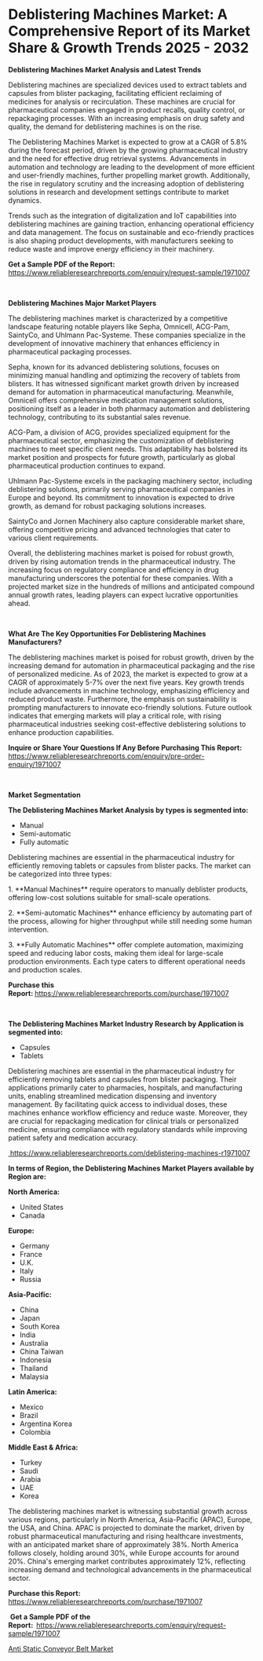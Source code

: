 <p><h1>Deblistering Machines Market: A Comprehensive Report of its Market Share & Growth Trends 2025 - 2032</h1></p><p><strong>Deblistering Machines Market Analysis and Latest Trends</strong></p>
<p><p>Deblistering machines are specialized devices used to extract tablets and capsules from blister packaging, facilitating efficient reclaiming of medicines for analysis or recirculation. These machines are crucial for pharmaceutical companies engaged in product recalls, quality control, or repackaging processes. With an increasing emphasis on drug safety and quality, the demand for deblistering machines is on the rise.</p><p>The Deblistering Machines Market is expected to grow at a CAGR of 5.8% during the forecast period, driven by the growing pharmaceutical industry and the need for effective drug retrieval systems. Advancements in automation and technology are leading to the development of more efficient and user-friendly machines, further propelling market growth. Additionally, the rise in regulatory scrutiny and the increasing adoption of deblistering solutions in research and development settings contribute to market dynamics. </p><p>Trends such as the integration of digitalization and IoT capabilities into deblistering machines are gaining traction, enhancing operational efficiency and data management. The focus on sustainable and eco-friendly practices is also shaping product developments, with manufacturers seeking to reduce waste and improve energy efficiency in their machinery.</p></p>
<p><strong>Get a Sample PDF of the Report:&nbsp;</strong> <a href="https://www.reliableresearchreports.com/enquiry/request-sample/1971007?utm_campaign=3009&utm_medium=2&utm_source=Github&utm_content=ia&utm_term=11042025&utm_id=deblistering-machines">https://www.reliableresearchreports.com/enquiry/request-sample/1971007</a></p>
<p>&nbsp;</p>
<p><strong>Deblistering Machines Major Market Players</strong></p>
<p><p>The deblistering machines market is characterized by a competitive landscape featuring notable players like Sepha, Omnicell, ACG-Pam, SaintyCo, and Uhlmann Pac-Systeme. These companies specialize in the development of innovative machinery that enhances efficiency in pharmaceutical packaging processes.</p><p>Sepha, known for its advanced deblistering solutions, focuses on minimizing manual handling and optimizing the recovery of tablets from blisters. It has witnessed significant market growth driven by increased demand for automation in pharmaceutical manufacturing. Meanwhile, Omnicell offers comprehensive medication management solutions, positioning itself as a leader in both pharmacy automation and deblistering technology, contributing to its substantial sales revenue.</p><p>ACG-Pam, a division of ACG, provides specialized equipment for the pharmaceutical sector, emphasizing the customization of deblistering machines to meet specific client needs. This adaptability has bolstered its market position and prospects for future growth, particularly as global pharmaceutical production continues to expand.</p><p>Uhlmann Pac-Systeme excels in the packaging machinery sector, including deblistering solutions, primarily serving pharmaceutical companies in Europe and beyond. Its commitment to innovation is expected to drive growth, as demand for robust packaging solutions increases.</p><p>SaintyCo and Jornen Machinery also capture considerable market share, offering competitive pricing and advanced technologies that cater to various client requirements.</p><p>Overall, the deblistering machines market is poised for robust growth, driven by rising automation trends in the pharmaceutical industry. The increasing focus on regulatory compliance and efficiency in drug manufacturing underscores the potential for these companies. With a projected market size in the hundreds of millions and anticipated compound annual growth rates, leading players can expect lucrative opportunities ahead.</p></p>
<p>&nbsp;</p>
<p><strong>What Are The Key Opportunities For Deblistering Machines Manufacturers?</strong></p>
<p><p>The deblistering machines market is poised for robust growth, driven by the increasing demand for automation in pharmaceutical packaging and the rise of personalized medicine. As of 2023, the market is expected to grow at a CAGR of approximately 5-7% over the next five years. Key growth trends include advancements in machine technology, emphasizing efficiency and reduced product waste. Furthermore, the emphasis on sustainability is prompting manufacturers to innovate eco-friendly solutions. Future outlook indicates that emerging markets will play a critical role, with rising pharmaceutical industries seeking cost-effective deblistering solutions to enhance production capabilities.</p></p>
<p><strong>Inquire or Share Your Questions If Any Before Purchasing This Report:</strong> <a href="https://www.reliableresearchreports.com/enquiry/pre-order-enquiry/1971007?utm_campaign=3009&utm_medium=2&utm_source=Github&utm_content=ia&utm_term=11042025&utm_id=deblistering-machines">https://www.reliableresearchreports.com/enquiry/pre-order-enquiry/1971007</a></p>
<p>&nbsp;</p>
<p><strong>Market Segmentation</strong></p>
<p><strong>The Deblistering Machines Market Analysis by types is segmented into:</strong></p>
<p><ul><li>Manual</li><li>Semi-automatic</li><li>Fully automatic</li></ul></p>
<p><p>Deblistering machines are essential in the pharmaceutical industry for efficiently removing tablets or capsules from blister packs. The market can be categorized into three types: </p><p>1. **Manual Machines** require operators to manually deblister products, offering low-cost solutions suitable for small-scale operations. </p><p>2. **Semi-automatic Machines** enhance efficiency by automating part of the process, allowing for higher throughput while still needing some human intervention. </p><p>3. **Fully Automatic Machines** offer complete automation, maximizing speed and reducing labor costs, making them ideal for large-scale production environments. Each type caters to different operational needs and production scales.</p></p>
<p><strong>Purchase this Report:&nbsp;</strong><a href="https://www.reliableresearchreports.com/purchase/1971007?utm_campaign=3009&utm_medium=2&utm_source=Github&utm_content=ia&utm_term=11042025&utm_id=deblistering-machines">https://www.reliableresearchreports.com/purchase/1971007</a></p>
<p>&nbsp;</p>
<p><strong>The Deblistering Machines Market Industry Research by Application is segmented into:</strong></p>
<p><ul><li>Capsules</li><li>Tablets</li></ul></p>
<p><p>Deblistering machines are essential in the pharmaceutical industry for efficiently removing tablets and capsules from blister packaging. Their applications primarily cater to pharmacies, hospitals, and manufacturing units, enabling streamlined medication dispensing and inventory management. By facilitating quick access to individual doses, these machines enhance workflow efficiency and reduce waste. Moreover, they are crucial for repackaging medication for clinical trials or personalized medicine, ensuring compliance with regulatory standards while improving patient safety and medication accuracy.</p></p>
<p><a href="https://www.reliableresearchreports.com/deblistering-machines-r1971007?utm_campaign=3009&utm_medium=2&utm_source=Github&utm_content=ia&utm_term=11042025&utm_id=deblistering-machines">&nbsp;https://www.reliableresearchreports.com/deblistering-machines-r1971007</a></p>
<p><strong>In terms of Region, the Deblistering Machines Market Players available by Region are:</strong></p>
<p>
    <p> <strong> North America: </strong>
        <ul>
            <li>United States</li>
            <li>Canada</li>
        </ul>
        </p> 
    <p> <strong> Europe: </strong>
        <ul>
            <li>Germany</li>
            <li>France</li>
            <li>U.K.</li>
            <li>Italy</li>
            <li>Russia</li>
        </ul>
        </p> 
    <p> <strong> Asia-Pacific: </strong>
        <ul>
            <li>China</li>
            <li>Japan</li>
            <li>South Korea</li>
            <li>India</li>
            <li>Australia</li>
            <li>China Taiwan</li>
            <li>Indonesia</li>
            <li>Thailand</li>
            <li>Malaysia</li>
        </ul>
        </p> 
    <p> <strong> Latin America: </strong>
        <ul>
            <li>Mexico</li>
            <li>Brazil</li>
            <li>Argentina Korea</li>
            <li>Colombia</li>
        </ul>
        </p> 
    <p> <strong> Middle East & Africa: </strong>
        <ul>
            <li>Turkey</li>
            <li>Saudi</li>
            <li>Arabia</li>
            <li>UAE</li>
            <li>Korea</li>
        </ul>
    </p>
    </p>
<p><p>The deblistering machines market is witnessing substantial growth across various regions, particularly in North America, Asia-Pacific (APAC), Europe, the USA, and China. APAC is projected to dominate the market, driven by robust pharmaceutical manufacturing and rising healthcare investments, with an anticipated market share of approximately 38%. North America follows closely, holding around 30%, while Europe accounts for around 20%. China's emerging market contributes approximately 12%, reflecting increasing demand and technological advancements in the pharmaceutical sector.</p></p>
<p><strong>Purchase this Report: </strong><a href="https://www.reliableresearchreports.com/purchase/1971007?utm_campaign=3009&utm_medium=2&utm_source=Github&utm_content=ia&utm_term=11042025&utm_id=deblistering-machines">https://www.reliableresearchreports.com/purchase/1971007</a></p>
<p>&nbsp;<strong>Get a Sample PDF of the Report:&nbsp;&nbsp;</strong><a href="https://www.reliableresearchreports.com/enquiry/request-sample/1971007?utm_campaign=3009&utm_medium=2&utm_source=Github&utm_content=ia&utm_term=11042025&utm_id=deblistering-machines">https://www.reliableresearchreports.com/enquiry/request-sample/1971007</a></p>
<p><strong></strong></p>
<p><p><a href="https://github.com/tauchzuazoli/Market-Research-Report-List-1/blob/main/anti-static-conveyor-belt-market.md?utm_campaign=3009&utm_medium=2&utm_source=Github&utm_content=ia&utm_term=11042025&utm_id=deblistering-machines">Anti Static Conveyor Belt Market</a></p></p>
